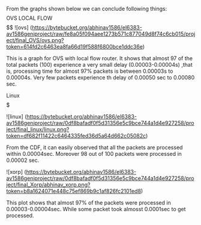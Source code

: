 From the graphs shown below we can conclude following things: 
$$$$$$$$$$$$ OVS LOCAL FLOW $$$$$$$$$$$$$$$$$$
![ovs] (https://bytebucket.org/abhinav1586/el6383-av1586geniproject/raw/fe8a05f094aee1273b571c877049d8f74c6cb015/project/final_OVS/ovs.png?token=614fd2c6463ea8fa66d19f588f6800bce1ddc36e)

This is a graph for OVS with local flow router. It shows that almost 97 of the total packets (100) experience a very small delay (0.00003-0.00004s) ,that is,
processing time for almost 97% packets is between 0.00003s to 0.00004s. Very few packets experience th delay of 0.00050 sec to 0.00080 sec.

$$$$$$$$$$$$ Linux $$$$$$$$$$$$$$$$$

![linux] (https://bytebucket.org/abhinav1586/el6383-av1586geniproject/raw/0df8bafadf0f5d31356e5c9bce744a1d4e927258/project/final_linux/linux.png?token=df682f11422c6464335fed36d5a64d662c05082c)

From the CDF, it can easily observed that all the packets are processed within 0.00004sec. Moreover 98 out of 100 packets were processed in 0.00002 sec.

![xorp] (https://bytebucket.org/abhinav1586/el6383-av1586geniproject/raw/0df8bafadf0f5d31356e5c9bce744a1d4e927258/project/final_Xorp/abhinav_xorp.png?token=b8a1624071e448c75ef869b9c1af826fc2101ed8)

This plot shows that almost 97% of the packets were processed in 0.00003-0.00004sec. While some packet took almosst 0.0001sec to get processed.


